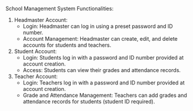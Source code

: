 School Management System Functionalities:

1. Headmaster Account: 
   - Login: Headmaster can log in using a preset password and ID number.
   - Account Management: Headmaster can create, edit, and delete accounts for students and teachers.
2. Student Account:
   - Login: Students log in with a password and ID number provided at account creation.
   - Access: Students can view their grades and attendance records.
3. Teacher Account:
   - Login: Teachers log in with a password and ID number provided at account creation.
   - Grade and Attendance Management: Teachers can add grades and attendance records for students (student ID required).


